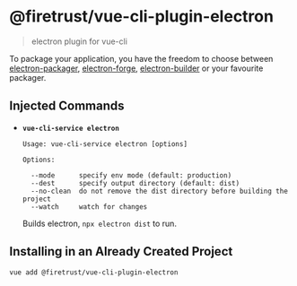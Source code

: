 # @firetrust/vue-cli-plugin-electron

> electron plugin for vue-cli

To package your application, you have the freedom to choose between [electron-packager](https://github.com/electron-userland/electron-packager), [electron-forge](https://github.com/electron-userland/electron-forge), [electron-builder](https://github.com/electron-userland/electron-builder) or your favourite packager.

## Injected Commands

- **`vue-cli-service electron`**

  ```
  Usage: vue-cli-service electron [options]

  Options:

    --mode      specify env mode (default: production)
    --dest      specify output directory (default: dist)
    --no-clean  do not remove the dist directory before building the project
    --watch     watch for changes
  ```

  Builds electron, `npx electron dist` to run.

## Installing in an Already Created Project

``` sh
vue add @firetrust/vue-cli-plugin-electron
```
